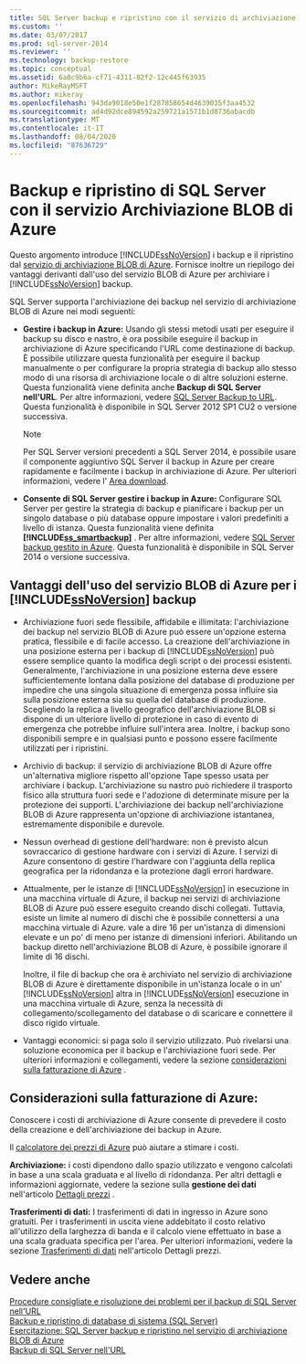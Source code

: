 ```yaml
---
title: SQL Server backup e ripristino con il servizio di archiviazione BLOB di Azure | Microsoft Docs
ms.custom: ''
ms.date: 03/07/2017
ms.prod: sql-server-2014
ms.reviewer: ''
ms.technology: backup-restore
ms.topic: conceptual
ms.assetid: 6a0c9b6a-cf71-4311-82f2-12c445f63935
author: MikeRayMSFT
ms.author: mikeray
ms.openlocfilehash: 943da9018e50e1f287858654d4639035f3aa4532
ms.sourcegitcommit: ad4d92dce894592a259721a1571b1d8736abacdb
ms.translationtype: MT
ms.contentlocale: it-IT
ms.lasthandoff: 08/04/2020
ms.locfileid: "87636729"
---
```

# <a name="sql-server-backup-and-restore-with-azure-blob-storage-service"></a>Backup e ripristino di SQL Server con il servizio Archiviazione BLOB di Azure
  Questo argomento introduce [!INCLUDE[ssNoVersion](../../includes/ssnoversion-md.md)] i backup e il ripristino dal [servizio di archiviazione BLOB di Azure](https://www.windowsazure.com/develop/net/how-to-guides/blob-storage/). Fornisce inoltre un riepilogo dei vantaggi derivanti dall'uso del servizio BLOB di Azure per archiviare i [!INCLUDE[ssNoVersion](../../includes/ssnoversion-md.md)] backup.  
  
 SQL Server supporta l'archiviazione dei backup nel servizio di archiviazione BLOB di Azure nei modi seguenti:  
  
-   **Gestire i backup in Azure:** Usando gli stessi metodi usati per eseguire il backup su disco e nastro, è ora possibile eseguire il backup in archiviazione di Azure specificando l'URL come destinazione di backup.  È possibile utilizzare questa funzionalità per eseguire il backup manualmente o per configurare la propria strategia di backup allo stesso modo di una risorsa di archiviazione locale o di altre soluzioni esterne. Questa funzionalità viene definita anche **Backup di SQL Server nell'URL**. Per altre informazioni, vedere [SQL Server Backup to URL](sql-server-backup-to-url.md). Questa funzionalità è disponibile in SQL Server 2012 SP1 CU2 o versione successiva.  
  
    > [!NOTE]  
    >  Per SQL Server versioni precedenti a SQL Server 2014, è possibile usare il componente aggiuntivo SQL Server il backup in Azure per creare rapidamente e facilmente i backup in archiviazione di Azure. Per ulteriori informazioni, vedere l' [Area download](https://go.microsoft.com/fwlink/?LinkID=324399).  
  
-   **Consente di SQL Server gestire i backup in Azure:** Configurare SQL Server per gestire la strategia di backup e pianificare i backup per un singolo database o più database oppure impostare i valori predefiniti a livello di istanza. Questa funzionalità viene definita **[!INCLUDE[ss_smartbackup](../../includes/ss-smartbackup-md.md)]** . Per altre informazioni, vedere [SQL Server backup gestito in Azure](sql-server-managed-backup-to-microsoft-azure.md). Questa funzionalità è disponibile in SQL Server 2014 o versione successiva.  
  
## <a name="benefits-of-using-the-azure-blob-service-for-ssnoversion-backups"></a>Vantaggi dell'uso del servizio BLOB di Azure per i [!INCLUDE[ssNoVersion](../../includes/ssnoversion-md.md)] backup  
  
-   Archiviazione fuori sede flessibile, affidabile e illimitata: l'archiviazione dei backup nel servizio BLOB di Azure può essere un'opzione esterna pratica, flessibile e di facile accesso. La creazione dell'archiviazione in una posizione esterna per i backup di [!INCLUDE[ssNoVersion](../../includes/ssnoversion-md.md)] può essere semplice quanto la modifica degli script o dei processi esistenti. Generalmente, l'archiviazione in una posizione esterna deve essere sufficientemente lontana dalla posizione del database di produzione per impedire che una singola situazione di emergenza possa influire sia sulla posizione esterna sia su quella del database di produzione. Scegliendo la replica a livello geografico dell'archiviazione BLOB si dispone di un ulteriore livello di protezione in caso di evento di emergenza che potrebbe influire sull'intera area. Inoltre, i backup sono disponibili sempre e in qualsiasi punto e possono essere facilmente utilizzati per i ripristini.  
  
-   Archivio di backup: il servizio di archiviazione BLOB di Azure offre un'alternativa migliore rispetto all'opzione Tape spesso usata per archiviare i backup. L'archiviazione su nastro può richiedere il trasporto fisico alla struttura fuori sede e l'adozione di determinate misure per la protezione dei supporti. L'archiviazione dei backup nell'archiviazione BLOB di Azure rappresenta un'opzione di archiviazione istantanea, estremamente disponibile e durevole.  
  
-   Nessun overhead di gestione dell'hardware: non è previsto alcun sovraccarico di gestione hardware con i servizi di Azure. I servizi di Azure consentono di gestire l'hardware con l'aggiunta della replica geografica per la ridondanza e la protezione dagli errori hardware.  
  
-   Attualmente, per le istanze di [!INCLUDE[ssNoVersion](../../includes/ssnoversion-md.md)] in esecuzione in una macchina virtuale di Azure, il backup nei servizi di archiviazione BLOB di Azure può essere eseguito creando dischi collegati. Tuttavia, esiste un limite al numero di dischi che è possibile connettersi a una macchina virtuale di Azure. vale a dire 16 per un'istanza di dimensioni elevate e un po' di meno per istanze di dimensioni inferiori. Abilitando un backup diretto nell'archiviazione BLOB di Azure, è possibile ignorare il limite di 16 dischi.  
  
     Inoltre, il file di backup che ora è archiviato nel servizio di archiviazione BLOB di Azure è direttamente disponibile in un'istanza locale o in un' [!INCLUDE[ssNoVersion](../../includes/ssnoversion-md.md)] altra in [!INCLUDE[ssNoVersion](../../includes/ssnoversion-md.md)] esecuzione in una macchina virtuale di Azure, senza la necessità di collegamento/scollegamento del database o di scaricare e connettere il disco rigido virtuale.  
  
-   Vantaggi economici: si paga solo il servizio utilizzato. Può rivelarsi una soluzione economica per il backup e l'archiviazione fuori sede. Per ulteriori informazioni e collegamenti, vedere la sezione [considerazioni sulla fatturazione di Azure](#Billing) .  
  
##  <a name="azure-billing-considerations"></a><a name="Billing"></a>Considerazioni sulla fatturazione di Azure:  
 Conoscere i costi di archiviazione di Azure consente di prevedere il costo della creazione e dell'archiviazione dei backup in Azure.  
  
 Il [calcolatore dei prezzi di Azure](https://go.microsoft.com/fwlink/?LinkId=277060) può aiutare a stimare i costi.  
  
 **Archiviazione:** i costi dipendono dallo spazio utilizzato e vengono calcolati in base a una scala graduata e al livello di ridondanza. Per altri dettagli e informazioni aggiornate, vedere la sezione sulla **gestione dei dati** nell'articolo [Dettagli prezzi](https://go.microsoft.com/fwlink/?LinkId=277059) .  
  
 **Trasferimenti di dati:** I trasferimenti di dati in ingresso in Azure sono gratuiti. Per i trasferimenti in uscita viene addebitato il costo relativo all'utilizzo della larghezza di banda e il calcolo viene effettuato in base a una scala graduata specifica per l'area. Per ulteriori informazioni, vedere la sezione [Trasferimenti di dati](https://go.microsoft.com/fwlink/?LinkId=277061) nell'articolo Dettagli prezzi.  
  
## <a name="see-also"></a>Vedere anche  
 [Procedure consigliate e risoluzione dei problemi per il backup di SQL Server nell'URL](sql-server-backup-to-url-best-practices-and-troubleshooting.md)   
 [Backup e ripristino di database di sistema &#40;SQL Server&#41;](back-up-and-restore-of-system-databases-sql-server.md)   
 [Esercitazione: SQL Server backup e ripristino nel servizio di archiviazione BLOB di Azure](../tutorial-sql-server-backup-and-restore-to-azure-blob-storage-service.md)   
 [Backup di SQL Server nell'URL](sql-server-backup-to-url.md)  
  
